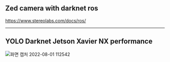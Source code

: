 ## Zed camera with darknet ros
https://www.stereolabs.com/docs/ros/


______
## YOLO Darknet Jetson Xavier NX performance
![화면 캡처 2022-08-01 112542](https://user-images.githubusercontent.com/88171531/182060504-8189a68d-8294-4507-839d-2bea65214239.png)
